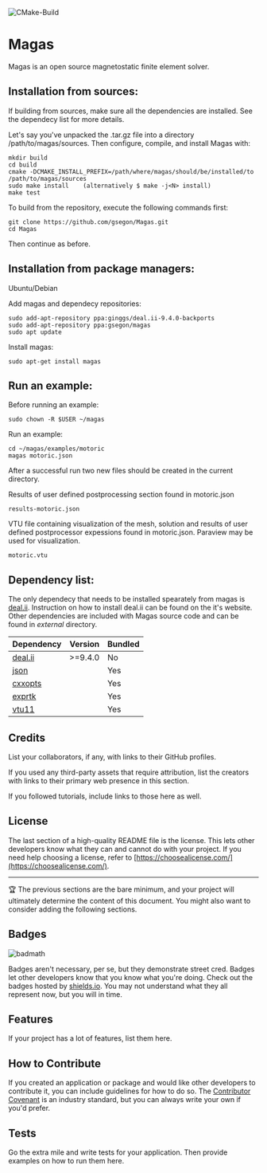 ![CMake-Build](https://github.com/gsegon/solver/actions/workflows/cmake.yml/badge.svg?event=push)


Magas
=====

Magas is an open source magnetostatic finite element solver. 


Installation from sources:
--------------------------
If building from sources, make sure all the dependencies are installed. See the dependecy list for more details.


Let's say you've unpacked the .tar.gz file into a directory /path/to/magas/sources. 
Then configure, compile, and install Magas with:

    mkdir build
    cd build
    cmake -DCMAKE_INSTALL_PREFIX=/path/where/magas/should/be/installed/to /path/to/magas/sources
    sudo make install    (alternatively $ make -j<N> install)
    make test

To build from the repository, execute the following commands first:

    git clone https://github.com/gsegon/Magas.git
    cd Magas

Then continue as before.


Installation from package managers:
-----------------------------------

Ubuntu/Debian

Add magas and dependecy repositories:

    sudo add-apt-repository ppa:ginggs/deal.ii-9.4.0-backports
    sudo add-apt-repository ppa:gsegon/magas
    sudo apt update

Install magas:

    sudo apt-get install magas

    

Run an example:
--------------

Before running an example:

    sudo chown -R $USER ~/magas
    

Run an example:

    cd ~/magas/examples/motoric
    magas motoric.json

After a successful run two new files should be created in the current directory.

Results of user defined postprocessing section found in motoric.json
    
    results-motoric.json 

VTU file containing visualization of the mesh, solution and results of user defined postprocessor expessions found in motoric.json. Paraview may be used for visualization.

    motoric.vtu
    

Dependency list:
----------------

The only dependecy that needs to be installed spearately from magas is [deal.ii](https://www.dealii.org/). Instruction on how to install deal.ii can be found on the it's website. 
Other dependencies are included with Magas source code and can be found in _external_ directory.

Dependency  | Version | Bundled 
------------- | ------------- | ---------
[deal.ii](https://github.com/dealii/dealii)  | >=9.4.0 | No
[json](https://github.com/nlohmann/json)  |  | Yes
[cxxopts](https://github.com/jarro2783/cxxopts)  |  | Yes
[exprtk](https://github.com/ArashPartow/exprtk)  |  | Yes
[vtu11](https://github.com/phmkopp/vtu11)  |  | Yes



## Credits

List your collaborators, if any, with links to their GitHub profiles.

If you used any third-party assets that require attribution, list the creators with links to their primary web presence in this section.

If you followed tutorials, include links to those here as well.

## License

The last section of a high-quality README file is the license. This lets other developers know what they can and cannot do with your project. If you need help choosing a license, refer to [https://choosealicense.com/](https://choosealicense.com/).

---

🏆 The previous sections are the bare minimum, and your project will ultimately determine the content of this document. You might also want to consider adding the following sections.

## Badges

![badmath](https://img.shields.io/github/languages/top/lernantino/badmath)

Badges aren't necessary, per se, but they demonstrate street cred. Badges let other developers know that you know what you're doing. Check out the badges hosted by [shields.io](https://shields.io/). You may not understand what they all represent now, but you will in time.

## Features

If your project has a lot of features, list them here.

## How to Contribute

If you created an application or package and would like other developers to contribute it, you can include guidelines for how to do so. The [Contributor Covenant](https://www.contributor-covenant.org/) is an industry standard, but you can always write your own if you'd prefer.

## Tests

Go the extra mile and write tests for your application. Then provide examples on how to run them here.

